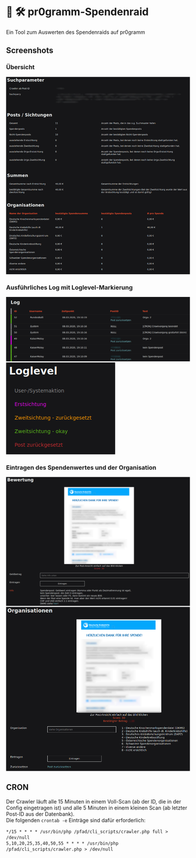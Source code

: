 # :money_with_wings: :hammer_and_wrench: pr0gramm-Spendenraid
Ein Tool zum Auswerten des Spendenraids auf pr0gramm

## Screenshots
### Übersicht
![Übersicht](https://raw.githubusercontent.com/RundesBalli/pr0gramm-Spendenraid/master/screenshots/overview.png)  

### Ausführliches Log mit Loglevel-Markierung
![Ausführliches Log](https://raw.githubusercontent.com/RundesBalli/pr0gramm-Spendenraid/master/screenshots/log.png)  
![Loglevel-Markierung](https://raw.githubusercontent.com/RundesBalli/pr0gramm-Spendenraid/master/screenshots/loglevel.png)  

### Eintragen des Spendenwertes und der Organisation
![Spendenwert](https://raw.githubusercontent.com/RundesBalli/pr0gramm-Spendenraid/master/screenshots/valuation.png)  
![Organisation](https://raw.githubusercontent.com/RundesBalli/pr0gramm-Spendenraid/master/screenshots/orga.png)  

## CRON
Der Crawler läuft alle 15 Minuten in einem Voll-Scan (ab der ID, die in der Config eingetragen ist) und alle 5 Minuten in einem kleinen Scan (ab letzter Post-ID aus der Datenbank).  
Die folgenden `crontab -e` Einträge sind dafür erforderlich:  
```
*/15 * * * * /usr/bin/php /pfad/cli_scripts/crawler.php full > /dev/null
5,10,20,25,35,40,50,55 * * * * /usr/bin/php /pfad/cli_scripts/crawler.php > /dev/null
```

